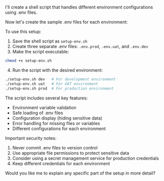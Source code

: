 I'll create a shell script that handles different environment configurations using .env files.



Now let's create the sample .env files for each environment:

To use this setup:

1. Save the shell script as `setup-env.sh`
2. Create three separate .env files: `.env.prod`, `.env.uat`, and `.env.dev`
3. Make the script executable:
```bash
chmod +x setup-env.sh
```

4. Run the script with the desired environment:
```bash
./setup-env.sh dev   # For development environment
./setup-env.sh uat   # For UAT environment
./setup-env.sh prod  # For production environment
```

The script includes several key features:
- Environment variable validation
- Safe loading of .env files
- Configuration display (hiding sensitive data)
- Error handling for missing files or variables
- Different configurations for each environment

Important security notes:
1. Never commit .env files to version control
2. Use appropriate file permissions to protect sensitive data
3. Consider using a secret management service for production credentials
4. Keep different credentials for each environment

Would you like me to explain any specific part of the setup in more detail?
